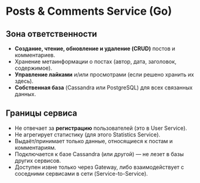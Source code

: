 # Posts & Comments Service (Go)

## Зона ответственности

- **Создание, чтение, обновление и удаление (CRUD)** постов и комментариев.
- Хранение метаинформации о постах (автор, дата, заголовок, содержимое).
- **Управление лайками** и/или просмотрами (если решено хранить их здесь).
- **Собственная база** (Cassandra или PostgreSQL) для всех связанных данных.

## Границы сервиса

- Не отвечает за **регистрацию** пользователей (это в User Service).
- Не агрегирует статистику (для этого Statistics Service).
- Выдаёт/принимает только данные, относящиеся к постам и комментариям.
- Подключается к базе Cassandra (или другой) — не лезет в базы других сервисов.
- Доступен извне только через Gateway, либо взаимодействует с соседними сервисами в сети (Service-to-Service).

